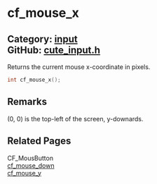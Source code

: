 [](../header.md ':include')

# cf_mouse_x

Category: [input](https://github.com/RandyGaul/cute_framework/blob/master/docs/api_reference?id=input)  
GitHub: [cute_input.h](https://github.com/RandyGaul/cute_framework/blob/master/include/cute_input.h)  
---

Returns the current mouse x-coordinate in pixels.

```cpp
int cf_mouse_x();
```

## Remarks

(0, 0) is the top-left of the screen, y-downards.

## Related Pages

CF_MousButton  
[cf_mouse_down](https://github.com/RandyGaul/cute_framework/blob/master/docs/input/cf_mouse_down.md)  
[cf_mouse_y](https://github.com/RandyGaul/cute_framework/blob/master/docs/input/cf_mouse_y.md)  
